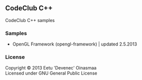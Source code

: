 ## CodeClub C++

CodeClub C++ samples


### Samples

+ OpenGL Framework (opengl-framework) | updated 2.5.2013


### License

Copyright &copy; 2013 Eetu 'Devenec' Oinasmaa  
Licensed under GNU General Public License
